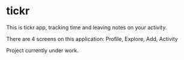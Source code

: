 # tickr

This is tickr app, tracking time and leaving notes on your activity.

There are 4 screens on this application: Profile, Explore, Add, Activity

Project currently under work.
